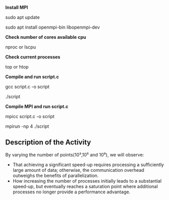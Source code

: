 **Install MPI**

sudo apt update

sudo apt install openmpi-bin libopenmpi-dev



**Check number of cores available cpu**

nproc or lscpu

**Check current processes**

top or htop


**Compile and run script.c**

gcc  script.c -o script

./script



**Compile MPI and run script.c**


mpicc  script.c -o script

mpirun -np 4 ./script


## Description of the Activity

By varying the number of points(10³,10⁵ and 10⁹), we will observe:

- That achieving a significant speed-up requires processing a sufficiently large amount of data; otherwise, the communication overhead outweighs the benefits of parallelization.
- How increasing the number of processes initially leads to a substantial speed-up, but eventually reaches a saturation point where additional processes no longer provide a performance advantage.